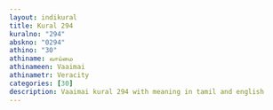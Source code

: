 ```yaml
---
layout: indikural
title: Kural 294
kuralno: "294"
abskno: "0294"
athino: "30"
athiname: வாய்மை
athinameen: Vaaimai
athinametr: Veracity
categories: [30]
description: Vaaimai kural 294 with meaning in tamil and english 
---
```


